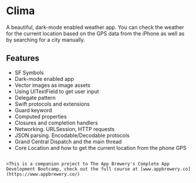 


#  Clima

A beautiful, dark-mode enabled weather app. You can check the weather for the current location based on the GPS data from the iPhone as well as by searching for a city manually. 


## Features

* SF Symbols
* Dark-mode enabled app
* Vector images as image assets
* Using UITextField to get user input
* Delegate pattern
* Swift protocols and extensions
* Guard keyword
* Computed properties
* Closures and completion handlers
* Networking. URLSession, HTTP requests
* JSON parsing. Encodable/Decodable protocols
* Grand Central Dispatch and the main thread
* Core Location and how to get the current location from the phone GPS




```

>This is a companion project to The App Brewery's Complete App Development Bootcamp, check out the full course at [www.appbrewery.co](https://www.appbrewery.co/)


